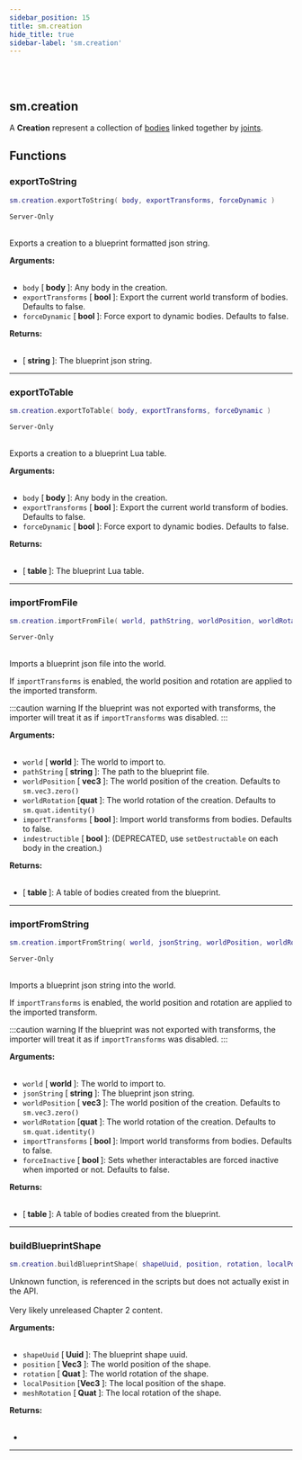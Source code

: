 ```yaml
---
sidebar_position: 15
title: sm.creation
hide_title: true
sidebar-label: 'sm.creation'
---
```


<br></br>

## sm.creation

A <strong>Creation</strong> represent a collection of [bodies](/lua/Game-Script-Environment/Userdata/Body) linked together by [joints](/lua/Game-Script-Environment/Userdata/Joint).

## Functions

### exportToString

```lua
sm.creation.exportToString( body, exportTransforms, forceDynamic )
```
<code>Server-Only</code> <br></br>

Exports a creation to a blueprint formatted json string.

<strong>Arguments:</strong> <br></br>

- <code>body</code> [<strong> body </strong>]: Any body in the creation.
- <code>exportTransforms</code> [<strong> bool </strong>]: Export the current world transform of bodies. Defaults to false.
- <code>forceDynamic</code> [<strong> bool </strong>]: Force export to dynamic bodies. Defaults to false.

<strong>Returns:</strong> <br></br>

- [<strong> string </strong>]: The blueprint json string.

---

### exportToTable

```lua
sm.creation.exportToTable( body, exportTransforms, forceDynamic )
```
<code>Server-Only</code> <br></br>

Exports a creation to a blueprint Lua table.

<strong>Arguments:</strong> <br></br>

- <code>body</code> [<strong> body </strong>]: Any body in the creation.
- <code>exportTransforms</code> [<strong> bool </strong>]: Export the current world transform of bodies. Defaults to false.
- <code>forceDynamic</code> [<strong> bool </strong>]: Force export to dynamic bodies. Defaults to false.

<strong>Returns:</strong> <br></br>

- [<strong> table </strong>]: The blueprint Lua table.

---

### importFromFile

```lua
sm.creation.importFromFile( world, pathString, worldPosition, worldRotation, importTransforms, indestructible )
```
<code>Server-Only</code> <br></br>

Imports a blueprint json file into the world.

If <code>importTransforms</code> is enabled, the world position and rotation are applied to the imported transform.

:::caution warning
If the blueprint was not exported with transforms, the importer will treat it as if <code>importTransforms</code> was disabled.
:::

<strong>Arguments:</strong> <br></br>

- <code>world</code> [<strong> world </strong>]: The world to import to.
- <code>pathString</code> [<strong> string </strong>]: The path to the blueprint file.
- <code>worldPosition</code> [<strong> vec3 </strong>]: The world position of the creation. Defaults to <code>sm.vec3.zero()</code>
- <code>worldRotation</code> [<strong>quat </strong>]: The world rotation of the creation. Defaults to <code>sm.quat.identity()</code>
- <code>importTransforms</code> [<strong> bool </strong>]: Import world transforms from bodies. Defaults to false.
- <code>indestructible</code> [<strong> bool </strong>]: (DEPRECATED, use <code>setDestructable</code> on each body in the creation.)

<strong>Returns:</strong> <br></br>

- [<strong> table </strong>]: A table of bodies created from the blueprint.

---

### importFromString

```lua
sm.creation.importFromString( world, jsonString, worldPosition, worldRotation, importTransforms, forceInactive )
```
<code>Server-Only</code> <br></br>

Imports a blueprint json string into the world.

If <code>importTransforms</code> is enabled, the world position and rotation are applied to the imported transform.

:::caution warning
If the blueprint was not exported with transforms, the importer will treat it as if <code>importTransforms</code> was disabled.
:::

<strong>Arguments:</strong> <br></br>

- <code>world</code> [<strong> world </strong>]: The world to import to.
- <code>jsonString</code> [<strong> string </strong>]: The blueprint json string.
- <code>worldPosition</code> [<strong> vec3 </strong>]: The world position of the creation. Defaults to <code>sm.vec3.zero()</code>
- <code>worldRotation</code> [<strong>quat </strong>]: The world rotation of the creation. Defaults to <code>sm.quat.identity()</code>
- <code>importTransforms</code> [<strong> bool </strong>]: Import world transforms from bodies. Defaults to false.
- <code>forceInactive</code> [<strong> bool </strong>]: Sets whether interactables are forced inactive when imported or not. Defaults to false.

<strong>Returns:</strong> <br></br>

- [<strong> table </strong>]: A table of bodies created from the blueprint.

---

### buildBlueprintShape

```lua
sm.creation.buildBlueprintShape( shapeUuid, position, rotation, localPosition, meshRotation )
```

Unknown function, is referenced in the scripts but does not actually exist in the API. <br></br>
Very likely unreleased Chapter 2 content.

<strong>Arguments:</strong> <br></br>

- <code>shapeUuid</code> [<strong> Uuid </strong>]: The blueprint shape uuid.
- <code>position</code> [<strong> Vec3 </strong>]: The world position of the shape.
- <code>rotation</code> [<strong> Quat </strong>]: The world rotation of the shape.
- <code>localPosition</code> [<strong>Vec3 </strong>]: The local position of the shape.
- <code>meshRotation</code> [<strong> Quat </strong>]: The local rotation of the shape.

<strong>Returns:</strong> <br></br>

- [<strong> Unknown </strong>]: [unknown]

---
